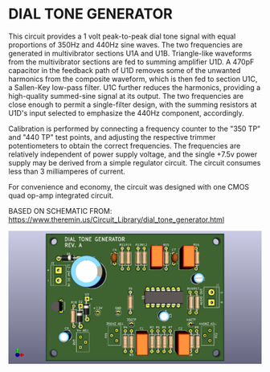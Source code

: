 # DIAL TONE GENERATOR

 This circuit provides a 1 volt peak-to-peak dial tone signal with equal proportions of 350Hz and 440Hz sine waves. The two frequencies are generated in multivibrator sections U1A and U1B. Triangle-like waveforms from the multivibrator sections are fed to summing amplifier U1D. A 470pF capacitor in the feedback path of U1D removes some of the unwanted harmonics from the composite waveform, which is then fed to section U1C, a Sallen-Key low-pass filter. U1C further reduces the harmonics, providing a high-quality summed-sine signal at its output. The two frequencies are close enough to permit a single-filter design, with the summing resistors at U1D's input selected to emphasize the 440Hz component, accordingly.

Calibration is performed by connecting a frequency counter to the "350 TP" and "440 TP" test points, and adjusting the respective trimmer potentiometers to obtain the correct frequencies. The frequencies are relatively independent of power supply voltage, and the single +7.5v power supply may be derived from a simple regulator circuit. The circuit consumes less than 3 milliamperes of current.

For convenience and economy, the circuit was designed with one CMOS quad op-amp integrated circuit.

BASED ON SCHEMATIC FROM:
https://www.theremin.us/Circuit_Library/dial_tone_generator.html

![3DVIEW](Dial_Tone_Generator-3DVIEW.png)